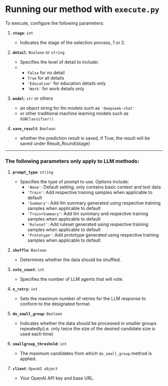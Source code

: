 # Running our method with `execute.py`

To execute, configure the following parameters:

1. **`stage`**: `int`
   - Indicates the stage of the selection process, 1 or 2.

2. **`detail`**: `Boolean` or `string`
   - Specifies the level of detail to include:
   - - `False` for no detail
     - `True` for all details
     - `'Education'` for education details only
     - `'Work'` for work details only

3. **`model`**: `str` or others
   - an object string for llm models such as `'deepseek-chat'`
   - or other traditional machine learning models such as `XGBClassifier()`

4. **`save_result`**: `Boolean`
    - whether the prediction result is saved, if True, the result will be saved under Result_Round{stage}

---
### The following parameters only apply to LLM methods:
1. **`prompt_type`**: `string`
   - Specifies the type of prompt to use. Options include:
     - `'None'`: Default setting, only contains basic context and test data
     - `'Train'`: Add respective training samples when applicable to default
     - `'Summary'`: Add llm summary generated using respective training samples when applicable to default
     - `'Train+Summary'`: Add llm summary and respective training samples when applicable to default
     - `'Ruleset'`: Add ruleset generated using respective training samples when applicable to default
     - `'Prototype'`: Add prototype generated using respective training samples when applicable to default

2. **`shuffle`**: `Boolean`
   - Determines whether the data should be shuffled.

3. **`vote_count`**: `int`
   - Specifies the number of LLM agents that will vote.

4. **`n_retry`**: `int`
   - Sets the maximum number of retries for the LLM response to conform to the designated format.

5. **`do_small_group`**: `Boolean`
   - Indicates whether the data should be processed in smaller groups repeatedly(i.e. only twice the size of the desired candidate size is used each time)

6. **`smallgroup_threshold`**: `int`
   - The maximum candidates from which `do_small_group` method is applied.
 
7. **`client`**: `OpenAI object`
   - Your OpenAI API key and base URL.